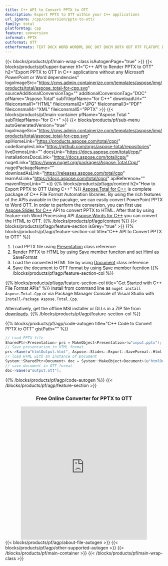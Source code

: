 ```yaml
---
title: C++ API to Convert PPTX to OTT 
description: Export PPTX to OTT within your C++ applications 
url_ignore: /cpp/conversion/pptx-to-ott/
family: total
platformtag: cpp
feature: conversion
informat: PPTX
outformat: OTT
otherformats: TEXT DOCX WORD WORDML DOC DOT DOCM DOTX ODT RTF FLATOPC DOTM
---
```

{{< blocks/products/pf/main-wrap-class isAutogenPage="true" >}}
{{< blocks/products/pf/upper-banner h1="C++ API to Render PPTX to OTT" h2="Export PPTX to OTT in C++ applications without any Microsoft PowerPoint or Word dependencies" logoImageSrc="https://cms.admin.containerize.com/templates/aspose/img/products/total/aspose_total-for-cpp.svg" sourceAdditionalConversionTag="" additionalConversionTag="DOC" pfName="Aspose.Total" subTitlepfName="for C++" downloadUrl="" fileiconsmall1="HTML" fileiconsmall2="JPG" fileiconsmall3="PDF" fileiconsmall4="XML" fileiconsmall5="PPTX" >}}
{{< blocks/products/pf/main-container pfName="Aspose.Total " subTitlepfName="for C++" >}}
{{< blocks/products/pf/sub-menu autoGeneratedVersion="true" logoImageSrc="https://cms.admin.containerize.com/templates/aspose/img/products/total/aspose_total-for-cpp.svg" apiHomeLink="https://products.aspose.com/total/cpp/" codeSamplesLink="https://github.com/orgs/aspose-total/repositories" liveDemosLink="" docsLink="https://docs.aspose.com/total/cpp/" installationsDocsLink="https://docs.aspose.com/total/cpp/" nugetLink="https://www.nuget.org/packages/Aspose.Total.Cpp/" nugetPackageName="" downloadAsLink="https://releases.aspose.com/total/cpp" learnAsLink="https://docs.aspose.com/total/cpp/" apiReference="" mavenRepoLink="" >}}
{{% blocks/products/pf/agp/content h2="How to Export PPTX to OTT Using C++" %}}
[Aspose.Total for C++](https://products.aspose.com/total/cpp/) is complete package of C++ File Format Automation libraries. By using the rich features of the APIs avaiable in the pacakge, we can easily convert PowerPoint PPTX to Word OTT. In order to perform the conversion, you can first use [Aspose.Slides for C++](https://products.aspose.com/slides/cpp/) API to convert PPTX to HTML. After that by using feature-rich Word Processing API [Aspose.Words for C++](https://products.aspose.com/words/cpp/) you can convert the HTML to OTT. 
{{% /blocks/products/pf/agp/content %}}
{{< blocks/products/pf/agp/feature-section isGrey="true" >}}
{{% blocks/products/pf/agp/feature-section-col title="C++ API to Convert PPTX to OTT" %}}
1. Load PPTX file using [Presentation](https://reference.aspose.com/slides/cpp/class/aspose.slides.presentation) class reference
2. Render PPTX to HTML by using [Save](https://reference.aspose.com/slides/cpp/class/aspose.slides.presentation#afcd59ec697bf05c10f78c3869de2ec9e) member funciton and set Html as SaveFormat
3. Load the converted HTML file by using [Document](https://reference.aspose.com/words/cpp/class/aspose.words.document) class reference
4. Save the document to OTT format by using [Save](https://reference.aspose.com/words/cpp/class/aspose.words.document#save_string) member fucntion
{{% /blocks/products/pf/agp/feature-section-col %}}

{{% blocks/products/pf/agp/feature-section-col title="Get Started with C++ File Format APIs" %}}
Install from command line as ```nuget install Aspose.Total.Cpp``` or via Package Manager Console of Visual Studio with ```Install-Package Aspose.Total.Cpp```.

Alternatively, get the offline MSI installer or DLLs in a ZIP file from [downloads](https://releases.aspose.com/total/cpp).
{{% /blocks/products/pf/agp/feature-section-col %}}

{{% blocks/products/pf/agp/code-autogen title="C++ Code to Convert PPTX to OTT" gistPath="" %}}
```cs
// Load PPTX file
SharedPtr<Presentation> prs = MakeObject<Presentation>(u"input.pptx");
// Save presentation in HTML format.
prs->Save(u"htmlOutput.html", Aspose::Slides::Export::SaveFormat::Html);
// load HTML with an instance of Document
System::SharedPtr<Document> doc = System::MakeObject<Document>(u"htmlOutput.html");
// save document in OTT format
doc->Save(u"output.ott"); 
```
{{% /blocks/products/pf/agp/code-autogen %}}
{{< /blocks/products/pf/agp/feature-section >}}
<div class="container-fluid agp-content bg-white aboutfile box-1 vh100 section nopbtm">
<div class=container>
<div class=row>
<div class="demobox tc col-md-12 padding-0" align="center">

<h3>Free Online Converter for PPTX to OTT</h3>

<iframe style="border: none; height: 426px;" scrolling="no" src="https://total-conversion-app-65z5r2lp.qa.k8s.dynabic.com/?to=ott&from=pptx" id="child-iframe" width="80%"></iframe>

</div></div>
</div></div>
{{< blocks/products/pf/agp/about-file-autogen >}}
{{< blocks/products/pf/agp/other-supported-autogen >}}
{{< /blocks/products/pf/main-container >}}
{{< /blocks/products/pf/main-wrap-class >}}